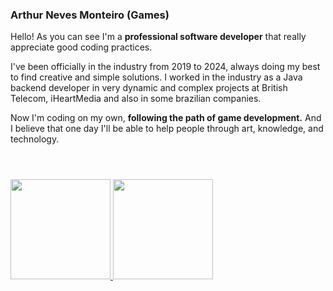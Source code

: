 ### Arthur Neves Monteiro (Games)

Hello! As you can see I'm a **professional software developer** that really appreciate good coding practices.

I've been officially in the industry from 2019 to 2024, always doing my best to find creative and simple solutions.
I worked in the industry as a Java backend developer in very dynamic and complex projects at British Telecom, iHeartMedia and also in some brazilian companies.

Now I'm coding on my own, **following the path of game development.** And I believe that one day I'll be able to help people through art, knowledge, and technology.
#


<div style="display: inline_block"><br>
  <a href="https://github.com/ArthurNvs">
  <img height="160em" src="https://github-readme-stats.vercel.app/api?username=ArthurNvs&show_icons=true&theme=chartreuse-dark&include_all_commits=true&count_private=true"/>
  <img height="160em" src="https://github-readme-stats.vercel.app/api/top-langs/?username=ArthurNvs&layout=compact&langs_count=7&theme=chartreuse-dark"/>
</div>
